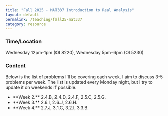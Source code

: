 ```yaml
---
title: "Fall 2025 - MAT337 Introduction to Real Analysis"
layout: default
permalink: /teaching/fall25-mat337
category: resource
---
```


### Time/Location
Wednesday 12pm-1pm (OI 8220), Wednesday 5pm-6pm (OI 5230)

### Content
Below is the list of problems I'll be covering each week. I aim to discuss 3-5 problems per week. The list is updated every Monday night, but I try to update it on weekends if possible.
<ul>
   <li>**Week 2.** 2.4.B, 2.4.D, 2.4.F, 2.5.C, 2.5.G. </li>
   <li>**Week 3.** 2.6.I, 2.6.J, 2.6.H. </li>
   <li>**Week 4.** 2.7.J, 3.1.C, 3.2.I, 3.3.B. </li>
</ul>

